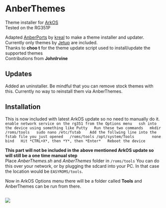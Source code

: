 # AnberThemes
Theme installer for [ArkOS](https://github.com/christianhaitian/arkos)  
Tested on the RG351P  

Adapted [AnberPorts](https://github.com/krishenriksen/AnberPorts) by [kreal](https://github.com/krishenriksen) to make a theme installer and updater. Currently only themes by [Jetup](https://github.com/Jetup13) are included.  
Thanks to **choo t** for the theme update script used to install/update the supported themes  
Contributions from **JohnIrvine**
  
  
## Updates  
Added an uninstaller. Be mindful that you can remove stock themes with this. Currently no way to reinstall them via AnberThemes.
  
## Installation  
This is now included with latest ArkOS update so no need to manually do it.  
``enable network service on the rg351 from the Options menu  
ssh into the device using something like Putty  
Run these two commands  
mkdir /roms/tools  
sudo nano /etc/fstab   
Add the follwing line into the fstab file you just opened  
/roms/tools /opt/system/Tools        none    bind  
Hit *CTRL+X*, then *Y*, then *Enter*  
Reboot the device``  

**This part will not be included in the above mentioned ArkOS update so will still be a one time manual step**  
Place *AnberThemes.sh* and *AnberThemes* folder in `/roms/tools` 
You can do this over your network, or by plugging the sdcard into your PC. In that case the location would be `EASYROMS/tools`.

Now in ArkOS Options menu there will be a folder called **Tools** and AnberThemes can be run from there.  
  
##    
  
<a href="https://www.buymeacoffee.com/TadMSTR"><img src="https://img.buymeacoffee.com/button-api/?text=Buy me a coffee&emoji=&slug=TadMSTR&button_colour=FFDD00&font_colour=000000&font_family=Comic&outline_colour=000000&coffee_colour=ffffff"></a>
